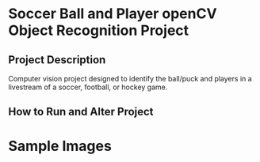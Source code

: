 # Soccer Ball and Player openCV Object Recognition Project

## Project Description
Computer vision project designed to identify the ball/puck and players in a livestream of a soccer, football, or hockey game.

## How to Run and Alter Project

# Sample Images
